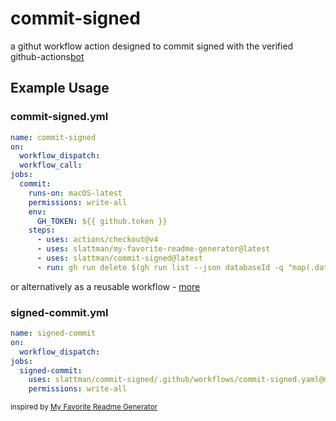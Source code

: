 # commit-signed

a githut workflow action designed to commit signed with the verified github-actions[bot](#)

## Example Usage

### commit-signed.yml
```yml
name: commit-signed
on:
  workflow_dispatch:
  workflow_call:
jobs:
  commit:
    runs-on: macOS-latest
    permissions: write-all
    env:
      GH_TOKEN: ${{ github.token }}
    steps:
      - uses: actions/checkout@v4
      - uses: slattman/my-favorite-readme-generator@latest
      - uses: slattman/commit-signed@latest
      - run: gh run delete $(gh run list --json databaseId -q "map(.databaseId)[1]")

```

or alternatively as a reusable workflow - [more](https://docs.github.com/en/actions/sharing-automations/reusing-workflows)

### signed-commit.yml
```yml
name: signed-commit
on:
  workflow_dispatch:
jobs:
  signed-commit:
    uses: slattman/commit-signed/.github/workflows/commit-signed.yaml@main
    permissions: write-all
```

<sub>inspired by [My Favorite Readme Generator](https://github.com/marketplace/actions/my-favorite-readme-generator)</sub>

